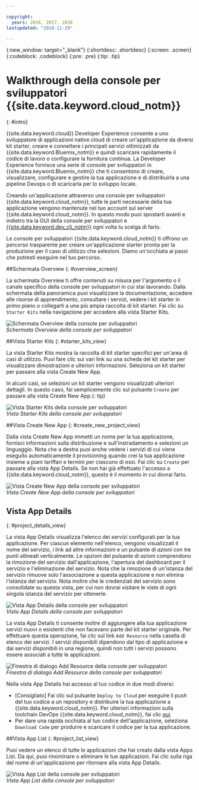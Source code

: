 ```yaml
---

copyright:
  years: 2016, 2017, 2018
lastupdated: "2018-11-29"

---
```

{:new_window: target="_blank"}
{:shortdesc: .shortdesc}
{:screen: .screen}
{:codeblock: .codeblock}
{:pre: .pre}
{:tip: .tip}

# Walkthrough della console per sviluppatori {{site.data.keyword.cloud_notm}}
{: #intro}

<!--I can't see how a customer needs to be walked through the experience without performing a specific task.-->


{{site.data.keyword.cloud}} Developer Experience consente a uno sviluppatore di applicazioni native cloud di creare un'applicazione da diversi kit starter, creare e connettere i principali servizi ottimizzati da {{site.data.keyword.Bluemix_notm}} e quindi scaricare rapidamente il codice di lavoro o configurare la fornitura continua. La Developer Experience fornisce una serie di console per sviluppatori in {{site.data.keyword.Bluemix_notm}} che ti consentono di creare, visualizzare, configurare e gestire la tua applicazione e di distribuirla a una pipeline Devops o di scaricarla per lo sviluppo locale.

Creando un'applicazione attraverso una console per sviluppatori {{site.data.keyword.cloud_notm}}, tutte le parti necessarie della tua applicazione vengono mantenute nel tuo account sul server {{site.data.keyword.cloud_notm}}.  In questo modo puoi spostarti avanti e indietro tra la GUI della console per sviluppatori e [{{site.data.keyword.dev_cli_notm}}](/docs/cli/idt/index.html) ogni volta tu scelga di farlo.

Le console per sviluppatori {{site.data.keyword.cloud_notm}} ti offrono un percorso trasparente per creare un'applicazione starter pronta per la produzione per il caso di utilizzo che selezioni. Diamo un'occhiata ai passi che potresti eseguire nel tuo percorso.

<!-- Ready to jump in?  Visit the [{{site.data.keyword.cloud_notm}} Web App developer console](https://{DomainName}/developer/appservice) to get started.
{: tip} -->

##Schermata Overview
{: #overview_screen}

La schermata Overview ti offre contenuti su misura per l'argomento o il canale specifico della console per sviluppatori in cui stai lavorando. Dalla schermata della panoramica puoi visualizzare la documentazione, accedere alle risorse di apprendimento, consultare i servizi, vedere i kit starter in primo piano o collegarti a una più ampia raccolta di kit starter. Fai clic su `Starter Kits` nella navigazione per accedere alla vista Starter Kits.

![Schermata Overview della console per sviluppatori](images/overview_screen.png "Schermata Overview") <br> *Schermata Overview della console per sviluppatori*

##Vista Starter Kits
{: #starter_kits_view}

La vista Starter Kits mostra la raccolta di kit starter specifici per un'area di casi di utilizzo.  Puoi fare clic sui vari link su una scheda del kit starter per visualizzare dimostrazioni e ulteriori informazioni.  Seleziona un kit starter per passare alla vista Create New App.

In alcuni casi, se selezioni un kit starter vengono visualizzati ulteriori dettagli.  In questo caso, fai semplicemente clic sul pulsante `Create` per passare alla vista Create New App.{: tip}

![Vista Starter Kits della console per sviluppatori](images/starter_kits_view.png "Vista Starter Kits") <br> *Vista Starter Kits della console per sviluppatori*

##Vista Create New App
{: #create_new_project_view}

Dalla vista Create New App immetti un nome per la tua applicazione, fornisci informazioni sulla distribuzione e sull'instradamento e selezioni un linguaggio. Nota che a destra puoi anche vedere i servizi di cui viene eseguito automaticamente il provisioning quando crei la tua applicazione insieme a piani tariffari e termini per ciascuno di essi.  Fai clic su `Create` per passare alla vista App Details.  Se non hai già effettuato l'accesso a {{site.data.keyword.cloud_notm}}, questo è il momento in cui dovrai farlo.

![Vista Create New App della console per sviluppatori](images/create_new_project_view.png "Vista Create New App") <br> *Vista Create New App della console per sviluppatori*

## Vista App Details
{: #project_details_view}

La vista App Details visualizza l'elenco dei servizi configurati per la tua applicazione. Per ciascun elemento nell'elenco, vengono visualizzati il nome del servizio, i link ad altre informazioni e un pulsante di *azioni* con tre punti allineati verticalmente. Le opzioni del pulsante di *azioni* comprendono la rimozione del servizio dall'applicazione, l'apertura del dashboard per il servizio e l'eliminazione del servizio. Nota che la rimozione di un'istanza del servizio rimuove solo l'associazione a questa applicazione e non elimina l'istanza del servizio.  Nota inoltre che le credenziali del servizio sono consolidate su questa vista, per cui non dovrai visitare le viste di ogni singola istanza del servizio per ottenerle. 

![Vista App Details della console per sviluppatori](images/project_details_view.png "Vista App Details") <br> *Vista App Details della console per sviluppatori*

La vista App Details ti consente inoltre di aggiungere alla tua applicazione servizi nuovi o esistenti che non facevano parte del kit starter originale. Per effettuare questa operazione, fai clic sul link `Add Resource` nella casella di elenco dei servizi.  I servizi disponibili dipendono dal tipo di applicazione e dai servizi disponibili in una regione, quindi non tutti i servizi possono essere associati a tutte le applicazioni.

![Finestra di dialogo Add Resource della console per sviluppatori](images/add_resource_dialog.png "Finestra di dialogo Add Resource") <br> *Finestra di dialogo Add Resource della console per sviluppatori*

Nella vista App Details hai accesso al tuo codice in due modi diversi:

*  [Consigliato] Fai clic sul pulsante `Deploy to Cloud` per eseguire il push del tuo codice a un repository e distribuire la tua applicazione a {{site.data.keyword.cloud_notm}}.  Per ulteriori informazioni sulla toolchain DevOps {{site.data.keyword.cloud_notm}}, fai clic [qui](/docs/services/ContinuousDelivery/toolchains_about.html#toolchains_about).
*  Per dare una rapida occhiata al tuo codice dell'applicazione, seleziona `Download Code` per produrre e scaricare il codice per la tua applicazione.

##Vista App List
{: #project_list_view}

Puoi vedere un elenco di tutte le applicazioni che hai creato dalla vista Apps List.  Da qui, puoi rinominare o eliminare le tue applicazioni. Fai clic sulla riga del nome di un'applicazione per ritornare alla vista App Details.

![Vista App List della console per sviluppatori](images/project_list_view.png "Vista App List") <br> *Vista App List della console per sviluppatori*
